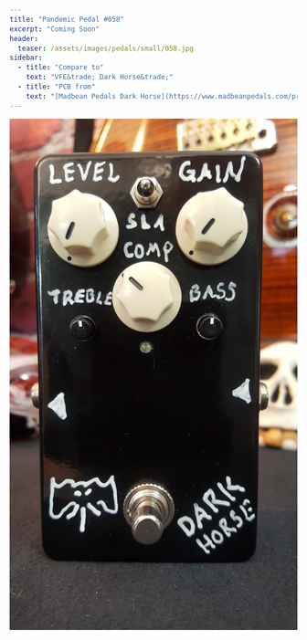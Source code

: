 ```yaml
---
title: "Pandemic Pedal #058"
excerpt: "Coming Soon"
header:
  teaser: /assets/images/pedals/small/058.jpg
sidebar:
  - title: "Compare to"
    text: "VFE&trade; Dark Horse&trade;"
  - title: "PCB from"
    text: "[Madbean Pedals Dark Horse](https://www.madbeanpedals.com/projects/index.html)"
---
```


![header](/assets/images/pedals/058.jpg)
